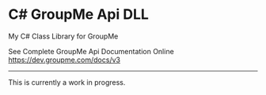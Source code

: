 # C# GroupMe Api DLL
My C# Class Library for GroupMe

See Complete GroupMe Api Documentation Online
https://dev.groupme.com/docs/v3

---------------------

This is currently a work in progress.
